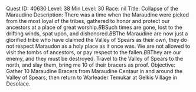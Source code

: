 Quest ID: 40630
Level: 38
Min Level: 30
Race: nil
Title: Collapse of the Maraudine
Description: There was a time when the Maraudine were picked from the most loyal of the tribes, gathered to honor and protect our ancestors at a place of great worship.$B$BSuch times are gone, lost to the drifting winds, spat upon, and dishonored.$B$BThe Maraudine are now just a glorified tribe who have claimed the Valley of Spears as their own, they do not respect Maraudon as a holy place as it once was. We are not allowed to visit the tombs of ancestors, or pay respect to the fallen.$B$BThey are our enemy, and they must be destroyed. Travel to the Valley of Spears to the north, and slay them, bring me 10 of their bracers as proof.
Objective: Gather 10 Maraudine Bracers from Maraudine Centaur in and around the Valley of Spears, then return to Warleader Temukar at Gelkis Village in Desolace.
